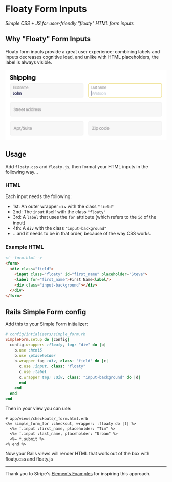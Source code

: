 # Floaty Form Inputs
*Simple CSS + JS for user-friendly "floaty" HTML form inputs*

## Why "Floaty" Form Inputs

Floaty form inputs provide a great user experience: combining labels and inputs decreases cognitive load, and unlike with HTML placeholders, the label is always visible.

![Floaty Inputs Example](https://raw.githubusercontent.com/wxmn/floaty-inputs/master/example/floaty-inputs-example.png)

## Usage

Add `floaty.css` and `floaty.js`, then format your HTML inputs in the following way...

### HTML

Each input needs the following:

- 1st: An outer wrapper `div` with the class `"field"`
- 2nd: The `input` itself with the class `"floaty"`
- 3rd: A `label` that uses the `for` attribute (which refers to the `id` of the input)
- 4th: A `div` with the class `"input-background"`
- ...and it needs to be in that order, because of the way CSS works.

### Example HTML

```html
<!--form.html-->
<form>
  <div class="field">
    <input class="floaty" id="first_name" placeholder="Steve">
    <label for="first_name">First Name<label/>
    <div class="input-background"></div>
  </div>
</form>
```

## Rails Simple Form config

Add this to your Simple Form initializer:

```Ruby
# config/intializers/simple_form.rb
SimpleForm.setup do |config|
  config.wrappers :floaty, tag: "div" do |b|
    b.use :html5
    b.use :placeholder
    b.wrapper tag :div, class: "field" do |c|
      c.use :input, class: "floaty"
      c.use :label
      c.wrapper tag: :div, class: "input-background" do |d|
      end
    end
  end
end
```

Then in your view you can use:

```
# app/views/checkouts/_form.html.erb
<%= simple_form_for :checkout, wrapper: :floaty do |f| %>
  <%= f.input :first_name, placeholder: "Tim" %>
  <%= f.input :last_name, placeholder: "Urban" %>
  <%= f.submit %>
<% end %>
```

Now your Rails views will render HTML that work out of the box with floaty.css and floaty.js

***

Thank you to Stripe's [Elements Examples](https://stripe.github.io/elements-examples/) for inspiring this approach.